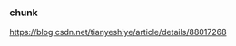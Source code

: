 <!--
 * @Author: Nana5aki
 * @Date: 2025-04-26 15:38:28
 * @LastEditors: Nana5aki
 * @LastEditTime: 2025-07-09 23:41:50
 * @FilePath: /sylar_from_nanasaki/docs/http.md
-->
### chunk
https://blog.csdn.net/tianyeshiye/article/details/88017268